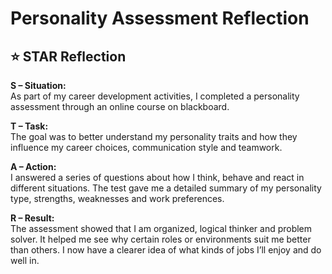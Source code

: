 # Personality Assessment Reflection

## ⭐ STAR Reflection

**S – Situation:**  
As part of my career development activities, I completed a personality assessment through an online course on blackboard.

**T – Task:**  
The goal was to better understand my personality traits and how they influence my career choices, communication style and teamwork.

**A – Action:**  
I answered a series of questions about how I think, behave and react in different situations. The test gave me a detailed summary of my personality type, strengths, weaknesses and work preferences.

**R – Result:**  
The assessment showed that I am organized, logical thinker and problem solver. It helped me see why certain roles or environments suit me better than others. I now have a clearer idea of what kinds of jobs I’ll enjoy and do well in.
